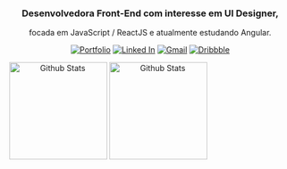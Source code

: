<span align="center">
  
### Desenvolvedora Front-End com interesse em UI Designer,
focada em JavaScript / ReactJS e atualmente estudando Angular.

<a href="https://lucianesantcs.github.io/"><img src="https://img.shields.io/badge/portfolio-%232c2f40.svg?&style=for-the-badge&logo=github&logoColor=white" alt="Portfolio" title="Portfolio"></a> <a href="https://www.linkedin.com/in/lucianesantcs/"><img src="https://img.shields.io/badge/linkedin-%23282a3a.svg?&style=for-the-badge&logo=linkedin&logoColor=white" alt="Linked In" title="Linked In"></a> <a href="mailto:lucianesantcs@gmail.com"><img src="https://img.shields.io/badge/gmail-%23232633.svg?&style=for-the-badge&logo=gmail&logoColor=white" alt="Gmail" title="Gmail"></a> <a href="https://dribbble.com/lucianesantos"><img src="https://img.shields.io/badge/dribbble-%231f212d.svg?&style=for-the-badge&logo=dribbble&logoColor=white" alt="Dribbble" title="Dribbble"></a>

</span>

<span align="center">
  <img align="center" src="https://github-readme-stats.vercel.app/api?username=lucianesantcs&show_icons=true&theme=material-palenight&bg_color=0D1017&hide_border=true" alt="Github Stats" height=175/>
</span>

<span align="center">
  <img align="center" src="https://github-readme-stats.vercel.app/api/top-langs/?username=lucianesantcs&layout=compact&theme=material-palenight&bg_color=0D1017&hide_border=true" alt="Github Stats" height=175 />
</span>


